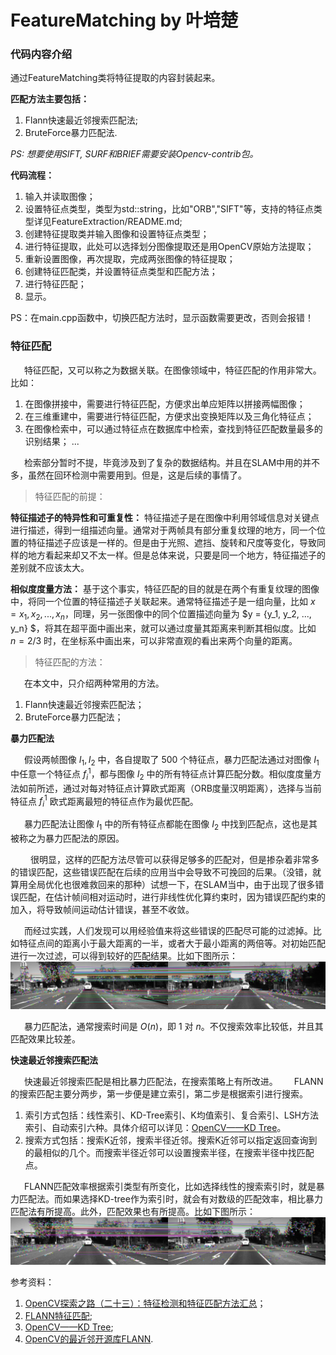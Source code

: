 # FeatureMatching by 叶培楚

### 代码内容介绍
通过FeatureMatching类将特征提取的内容封装起来。

**匹配方法主要包括：**
1. Flann快速最近邻搜索匹配法;
2. BruteForce暴力匹配法.

*PS: 想要使用SIFT, SURF和BRIEF需要安装Opencv-contrib包。*

**代码流程：**
1. 输入并读取图像；
2. 设置特征点类型，类型为std::string，比如"ORB","SIFT"等，支持的特征点类型详见FeatureExtraction/README.md;
3. 创建特征提取类并输入图像和设置特征点类型；
4. 进行特征提取，此处可以选择划分图像提取还是用OpenCV原始方法提取；
5. 重新设置图像，再次提取，完成两张图像的特征提取；
6. 创建特征匹配类，并设置特征点类型和匹配方法；
7. 进行特征匹配；
8. 显示。

PS：在main.cpp函数中，切换匹配方法时，显示函数需要更改，否则会报错！

### 特征匹配

&ensp; &ensp; 特征匹配，又可以称之为数据关联。在图像领域中，特征匹配的作用非常大。比如：
1. 在图像拼接中，需要进行特征匹配，方便求出单应矩阵以拼接两幅图像；
2. 在三维重建中，需要进行特征匹配，方便求出变换矩阵以及三角化特征点；
3. 在图像检索中，可以通过特征点在数据库中检索，查找到特征匹配数量最多的识别结果；
...

&ensp; &ensp; 检索部分暂时不提，毕竟涉及到了复杂的数据结构。并且在SLAM中用的并不多，虽然在回环检测中需要用到。但是，这是后续的事情了。

> 特征匹配的前提：

**特征描述子的特异性和可重复性：** 特征描述子是在图像中利用邻域信息对关键点进行描述，得到一组描述向量。通常对于两帧具有部分重复纹理的地方，同一个位置的特征描述子应该是一样的。但是由于光照、遮挡、旋转和尺度等变化，导致同样的地方看起来却又不太一样。但是总体来说，只要是同一个地方，特征描述子的差别就不应该太大。

**相似度度量方法：** 基于这个事实，特征匹配的目的就是在两个有重复纹理的图像中，将同一个位置的特征描述子关联起来。通常特征描述子是一组向量，比如 $x = {x_1, x_2, ...,x_n}$，同理，另一张图像中的同个位置描述向量为 $y = {y_1, y_2, ..., y_n} $，将其在超平面中画出来，就可以通过度量其距离来判断其相似度。比如 $n = 2/3$ 时，在坐标系中画出来，可以非常直观的看出来两个向量的距离。

> 特征匹配的方法：

&ensp; &ensp; 在本文中，只介绍两种常用的方法。
1. Flann快速最近邻搜索匹配法；
2. BruteForce暴力匹配法；

**暴力匹配法**

&ensp; &ensp; 假设两帧图像 $I_{1}, I_{2}$ 中，各自提取了 $500$ 个特征点，暴力匹配法通过对图像 $I_{1}$ 中任意一个特征点 $f_{i}^{1}$，都与图像 $I_{2}$ 中的所有特征点计算匹配分数。相似度度量方法如前所述，通过对每对特征点计算欧式距离（ORB度量汉明距离），选择与当前特征点 $f_{i}^{1}$ 欧式距离最短的特征点作为最优匹配。

&ensp; &ensp; 暴力匹配法让图像 $I_{1}$ 中的所有特征点都能在图像 $I_{2}$ 中找到匹配点，这也是其被称之为暴力匹配法的原因。

&ensp; &ensp;　很明显，这样的匹配方法尽管可以获得足够多的匹配对，但是掺杂着非常多的错误匹配，这些错误匹配在后续的应用当中会导致不可挽回的后果。（没错，就算用全局优化也很难救回来的那种）试想一下，在SLAM当中，由于出现了很多错误匹配，在估计帧间相对运动时，进行非线性优化算约束时，因为错误匹配约束的加入，将导致帧间运动估计错误，甚至不收敛。

&ensp; &ensp; 而经过实践，人们发现可以用经验值来将这些错误的匹配尽可能的过滤掉。比如特征点间的距离小于最大距离的一半，或者大于最小距离的两倍等。对初始匹配进行一次过滤，可以得到较好的匹配结果。比如下图所示：
![FeatureMatchingByBF](data/out_BF_ORB.png)

&ensp; &ensp; 暴力匹配法，通常搜索时间是 $O(n)$，即 $1$ 对 $n$。不仅搜索效率比较低，并且其匹配效果比较差。

**快速最近邻搜索匹配法**

&ensp; &ensp; 快速最近邻搜索匹配是相比暴力匹配法，在搜索策略上有所改进。
&ensp; &ensp; FLANN的搜索匹配主要分两步，第一步便是建立索引，第二步是根据索引进行搜索。
1. 索引方式包括：线性索引、KD-Tree索引、K均值索引、复合索引、LSH方法索引、自动索引六种。具体介绍可以详见：[OpenCV——KD Tree](https://blog.csdn.net/ErenTuring/article/details/72983405?depth_1-utm_source=distribute.pc_relevant.none-task&utm_source=distribute.pc_relevant.none-task)。
2. 搜索方式包括：搜索K近邻，搜索半径近邻。搜索K近邻可以指定返回查询到的最相似的几个。而搜索半径近邻可以设置搜索半径，在搜索半径中找匹配点。

&ensp; &ensp; FLANN匹配效率根据索引类型有所变化，比如选择线性的搜索索引时，就是暴力匹配法。而如果选择KD-tree作为索引时，就会有对数级的匹配效率，相比暴力匹配法有所提高。此外，匹配效果也有所提高。比如下图所示：
![FeatureMatchingByFLANN](data/out_FLANN_ORB.png)


参考资料：
1. [OpenCV探索之路（二十三）：特征检测和特征匹配方法汇总](https://www.cnblogs.com/skyfsm/p/7401523.html)； 
2. [FLANN特征匹配](https://blog.csdn.net/weixin_41887615/article/details/93176456);
3. [OpenCV——KD Tree](https://blog.csdn.net/ErenTuring/article/details/72983405?depth_1-utm_source=distribute.pc_relevant.none-task&utm_source=distribute.pc_relevant.none-task);
4. [OpenCV的最近邻开源库FLANN](https://www.jianshu.com/p/d70d9c8b2bec).
